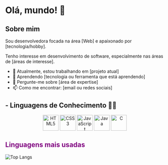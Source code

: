 # Olá, mundo! 👋

## Sobre mim
Sou desenvolvedora focada na área [Web] e apaixonado por [tecnologia/hobby].

Tenho interesse em desenvolvimento de software, especialmente nas áreas de [áreas de interesse].

- 🔭 Atualmente, estou trabalhando em [projeto atual]
- 🌱 Aprendendo [tecnologia ou ferramenta que está aprendendo]
- 💬 Pergunte-me sobre [área de expertise]
- 📫 Como me encontrar: [email ou redes sociais]

## - Linguagens de Conhecimento 👨‍💻
  <div align="center">
  <img src="https://cdn.jsdelivr.net/gh/devicons/devicon/icons/html5/html5-original.svg" alt="HTML5" width="50" height="50"/>
  <img src="https://cdn.jsdelivr.net/gh/devicons/devicon/icons/css3/css3-original.svg" alt="CSS3" width="50" height="50"/>
  <img src="https://cdn.jsdelivr.net/gh/devicons/devicon/icons/javascript/javascript-original.svg" alt="JavaScript" width="50" height="50"/>
  <img src="https://cdn.jsdelivr.net/gh/devicons/devicon/icons/java/java-original.svg" alt="Java" width="50" height="50"/>
  <img src="https://cdn.jsdelivr.net/gh/devicons/devicon/icons/c/c-original.svg" alt="C" width="50" height="50"/>
</div>

## <span style="color:purple">Linguagens mais usadas</span>

![Top Langs](https://github-readme-stats.vercel.app/api/top-langs/?https://github.com/gabrielemaciel&layout=pie&theme=radical)

